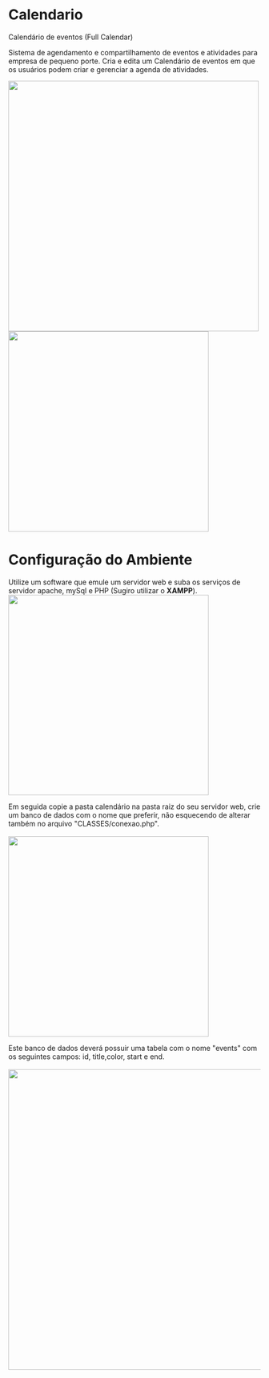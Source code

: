 # Calendario
Calendário de eventos (Full Calendar)

Sistema de agendamento e compartilhamento de eventos e atividades para empresa de pequeno porte. Cria e edita um Calendário de eventos em que os usuários podem criar e gerenciar a agenda de atividades.



<img src="https://user-images.githubusercontent.com/33841428/144291736-a6cbb861-436d-4132-9630-cf3e32e34443.png" style="width: 500px;">
<img src="https://user-images.githubusercontent.com/33841428/144293523-1ca4430e-741f-42d1-887a-46d4a263c0ca.png" style="width: 400px;">

# Configuração do Ambiente

Utilize um software que emule um servidor web e suba os serviços de servidor apache, mySql e PHP (Sugiro utilizar o <strong>XAMPP</strong>).<br><img src="https://user-images.githubusercontent.com/33841428/144297354-d3228777-3456-4141-a489-7d0da5b24e06.png" style="width: 400px;">

Em seguida copie a pasta calendário na pasta raiz do seu servidor web, crie um banco de dados com o nome que preferir, não esquecendo de alterar também no arquivo "CLASSES/conexao.php".<br> <br>
<img src="https://user-images.githubusercontent.com/33841428/144299664-a83e8472-91e8-47f7-8765-ad556e035ba9.png" style="width: 400px;">

Este banco de dados deverá possuir uma tabela com o nome "events" com os seguintes campos: id, title,color, start e end.<br><br>
<img src="https://user-images.githubusercontent.com/33841428/144300415-9de34500-c52e-49d1-81e5-c0ba37d1be0d.png" style="width: 600px;">
